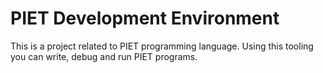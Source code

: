 # PIET Development Environment

This is a project related to PIET programming language. Using this tooling you can write, debug and run PIET programs.